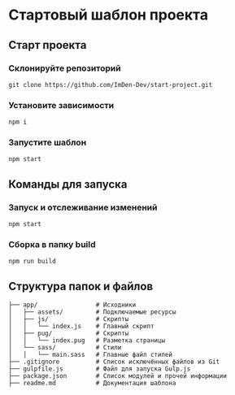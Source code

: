 # Стартовый шаблон проекта

## Старт проекта
### Склонируйте репозиторий
```
git clone https://github.com/ImDen-Dev/start-project.git
```

### Установите зависимости
```
npm i
```
### Запустите шаблон
```
npm start
```

## Команды для запуска
### Запуск и отслеживание изменений
```
npm start
```

### Сборка в папку build
```
npm run build
```

## Структура папок и файлов
```
├── app/               	# Исходники
│   ├── assets/        	# Подключаемые ресурсы
│   ├── js/         	# Скрипты
│   │   └── index.js 	# Главный скрипт
│   ├── pug/        	# Скрипты
│   │   └── index.pug   # Разметка страницы
│   └── sass/       	# Стили
│   │   └── main.sass  	# Главные файл стилей
├── .gitignore         	# Список исключённых файлов из Git
├── gulpfile.js        	# Файл для запуска Gulp.js
├── package.json       	# Список модулей и прочей информации
├── readme.md           # Документация шаблона
```